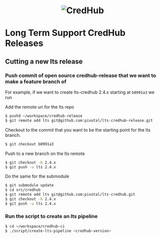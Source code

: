 # <div align="center"><img src="docs/images/logo.png" alt="CredHub"></div>

# Long Term Support CredHub Releases

## Cutting a new lts release

### Push commit of open source credhub-release that we want to make a feature branch of

For example, if we want to create lts-credhub 2.4.x starting at `b0991a3` we run

Add the remote uri for the lts repo
```bash
$ pushd ~/workspace/credhub-release
$ git remote add lts git@github.com:pivotal/lts-credhub-release.git
```

Checkout to the commit that you want to be the starting point for the lts branch.
```bash
$ git checkout b0991a3
```

Push to a new branch on the lts remote
```bash
$ git checkout -b 2.4.x
$ git push -u lts 2.4.x
```

Do the same for the submodule
```bash
$ git submodule update
$ cd src/credhub
$ git remote add lts git@github.com:pivotal/lts-credhub.git
$ git checkout -b 2.4.x
$ git push -u lts 2.4.x
```


### Run the script to create an lts pipeline

```bash
$ cd ~/workspace/credhub-ci
$ ./script/create-lts-pipeline <credhub-version>
```

